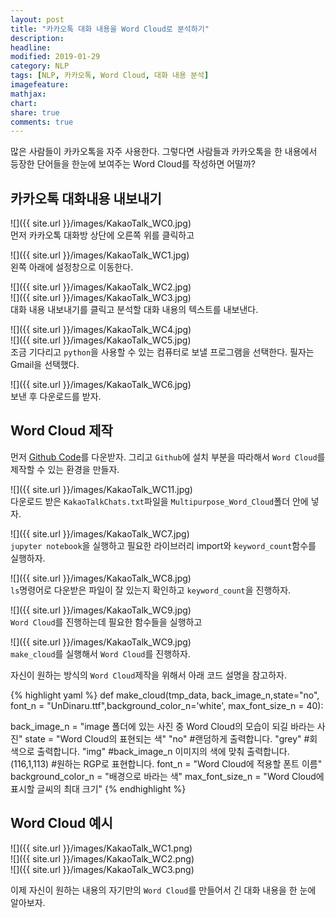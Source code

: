 ```yaml
---
layout: post
title: "카카오톡 대화 내용을 Word Cloud로 분석하기"
description: 
headline: 
modified: 2019-01-29
category: NLP
tags: [NLP, 카카오톡, Word Cloud, 대화 내용 분석]
imagefeature: 
mathjax: 
chart: 
share: true
comments: true
---
```


많은 사람들이 카카오톡을 자주 사용한다. 그렇다면 사람들과 카카오톡을 한 내용에서 등장한 단어들을 한눈에 보여주는 Word Cloud를 작성하면 어떨까?

## 카카오톡 대화내용 내보내기

![]({{ site.url }}/images/KakaoTalk_WC0.jpg)  
먼저 카카오톡 대화방 상단에 오른쪽 위를 클릭하고

![]({{ site.url }}/images/KakaoTalk_WC1.jpg)  
왼쪽 아래에 설정창으로 이동한다.

![]({{ site.url }}/images/KakaoTalk_WC2.jpg)  
![]({{ site.url }}/images/KakaoTalk_WC3.jpg)  
대화 내용 내보내기를 클릭고 분석할 대화 내용의 텍스트를 내보낸다.

![]({{ site.url }}/images/KakaoTalk_WC4.jpg)  
![]({{ site.url }}/images/KakaoTalk_WC5.jpg)  
조금 기다리고 `python`을 사용할 수 있는 컴퓨터로 보낼 프로그램을 선택한다. 필자는 Gmail을 선택했다.

![]({{ site.url }}/images/KakaoTalk_WC6.jpg)  
보낸 후 다운로드를 받자.

## Word Cloud 제작
먼저 [Github Code](https://github.com/newhiwoong/Multipurpose_Word_Cloud)를 다운받자. 그리고 `Github`에 설치 부분을 따라해서 `Word Cloud`를 제작할 수 있는 환경을 만들자.

![]({{ site.url }}/images/KakaoTalk_WC11.jpg)  
다운로드 받은 `KakaoTalkChats.txt`파일을 `Multipurpose_Word_Cloud`폴더 안에 넣자.

![]({{ site.url }}/images/KakaoTalk_WC7.jpg)  
`jupyter notebook`을 실행하고 필요한 라이브러리 import와 `keyword_count`함수를 실행하자.

![]({{ site.url }}/images/KakaoTalk_WC8.jpg)  
`ls`명령어로 다운받은 파일이 잘 있는지 확인하고 `keyword_count`을 진행하자.

![]({{ site.url }}/images/KakaoTalk_WC9.jpg)  
`Word Cloud`를 진행하는데 필요한 함수들을 실행하고

![]({{ site.url }}/images/KakaoTalk_WC9.jpg)  
`make_cloud`를 실행해서 `Word Cloud`를 진행하자.

자신이 원하는 방식의 `Word Cloud`제작을 위해서 아래 코드 설명을 참고하자.

{% highlight yaml %}
def make_cloud(tmp_data, back_image_n,state="no", font_n = "UnDinaru.ttf",background_color_n='white', max_font_size_n = 40):

back_image_n = "image 폴더에 있는 사진 중 Word Cloud의 모습이 되길 바라는 사진"
state = "Word Cloud의 표현되는 색"
       "no"         #랜덤하게 출력합니다.
       "grey"       #회색으로 출력합니다.
       "img"        #back_image_n 이미지의 색에 맞춰 출력합니다.
       (116,1,113)  #원하는 RGP로 표현합니다.
font_n = "Word Cloud에 적용할 폰트 이름"
background_color_n = "배경으로 바라는 색"
max_font_size_n = "Word Cloud에 표시할 글씨의 최대 크기"
{% endhighlight %}

## Word Cloud 예시

![]({{ site.url }}/images/KakaoTalk_WC1.png)  
![]({{ site.url }}/images/KakaoTalk_WC2.png)  
![]({{ site.url }}/images/KakaoTalk_WC3.png)  

이제 자신이 원하는 내용의 자기만의 `Word Cloud`를 만들어서 긴 대화 내용을 한 눈에 알아보자.
